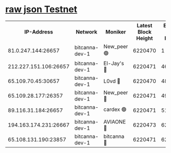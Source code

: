 [raw json Testnet](https://rpc-check.bcat.stavr.tech/bcat/rpc-bcat-result.json)
=


<table><tr><th>IP-Address</th><th>Network</th><th>Moniker</th><th>Latest Block Height</th><th>Earliest Block Height</th><th>Catching Up</th><th>Tx Index</th><th>Voting Power</th><th>Scan Time</th></tr><tr><td>81.0.247.144:26657</td><td>bitcanna-dev-1</td><td>New_peer 🟢</td><td>6220470</td><td>1</td><td>False</td><td>on</td><td>0</td><td>2024-01-30T20:04:46.970951965UTC</td></tr><tr><td>212.227.151.106:26657</td><td>bitcanna-dev-1</td><td>El-Jay's 🔴</td><td>6220471</td><td>4670391</td><td>False</td><td>on</td><td>2218164</td><td>2024-01-30T20:04:53.743699608UTC</td></tr><tr><td>65.109.70.45:30657</td><td>bitcanna-dev-1</td><td>L0vd 🔴</td><td>6220470</td><td>4828155</td><td>False</td><td>on</td><td>7920</td><td>2024-01-30T20:04:47.306800120UTC</td></tr><tr><td>65.109.28.177:26357</td><td>bitcanna-dev-1</td><td>New_peer 🔴</td><td>6220471</td><td>4952911</td><td>False</td><td>on</td><td>2237067</td><td>2024-01-30T20:04:54.589363800UTC</td></tr><tr><td>89.116.31.184:26657</td><td>bitcanna-dev-1</td><td>cardex 🟢</td><td>6220471</td><td>5185001</td><td>False</td><td>on</td><td>0</td><td>2024-01-30T20:04:54.144726059UTC</td></tr><tr><td>194.163.174.231:26667</td><td>bitcanna-dev-1</td><td>AVIAONE 🔴</td><td>6220473</td><td>6207061</td><td>False</td><td>on</td><td>1949865</td><td>2024-01-30T20:05:01.641540728UTC</td></tr><tr><td>65.108.131.190:23857</td><td>bitcanna-dev-1</td><td>bitcanna 🔴</td><td>6220471</td><td>6216471</td><td>False</td><td>off</td><td>82269</td><td>2024-01-30T20:04:55.025021037UTC</td></tr></table>